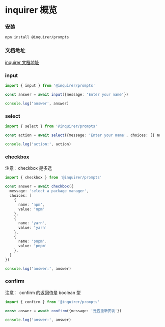 # inquirer 概览

### 安装

``` shell
npm install @inquirer/prompts
```

### 文档地址

[inquirer 文档地址](https://github.com/SBoudrias/Inquirer.js)

### input


``` typescript
import { input } from '@inquirer/prompts'

const answer = await input({message: 'Enter your name'})

console.log('answer', answer)
```

### select


``` typescript
import { select } from '@inquirer/prompts'

const action = await select({message: 'Enter your name', choices: [{ name: '覆盖', value: 'overload' }, { name: '取消', value: 'cancel' }]})

console.log('action:', action)
```

### checkbox

注意：checkbox 是多选

``` typescript
import { checkbox } from '@inquirer/prompts'

const answer = await checkbox({
  message: 'select a package manager',
  choices: [
    {
      name: 'npm',
      value: 'npm'
    },
    {
      name: 'yarn',
      value: 'yarn'
    },
    {
      name: 'pnpm',
      value: 'pnpm'
    },
  ]
})

console.log('answer:', answer)
```

### confirm

注意： confirm 的返回值是 boolean 型

``` typescript
import { confirm } from '@inquirer/prompts'

const answer = await confirm({message: '是否重新安装'})

console.log('answer:', answer)
```

